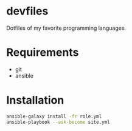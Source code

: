 # devfiles

Dotfiles of my favorite programming languages.

# Requirements

- git
- ansible

# Installation

```bash
ansible-galaxy install -fr role.yml
ansible-playbook --ask-become site.yml
```

